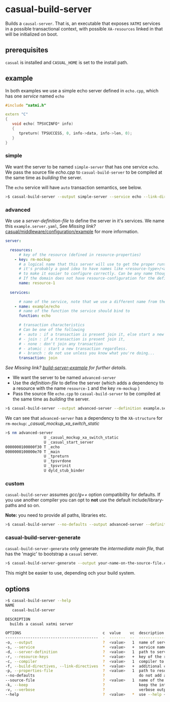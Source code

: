 # casual-build-server

Builds a `causal-server`. That is, an executable that exposes `XATMI` services in a possible transactional context,
with possible `XA-resources` linked in that will be initialized on boot.


## prerequisites

`casual` is installed and `CASUAL_HOME` is set to the install path.


## example

In both examples we use a simple echo server defined in `echo.cpp`, which has one _service_ named `echo`

```cpp
#include "xatmi.h"

extern "C"
{
   void echo( TPSVCINFO* info)
   {
      tpreturn( TPSUCCESS, 0, info->data, info->len, 0);
   }
}

```

### simple

We want the server to be named `simple-server` that has one service `echo`. We pass the source 
file _echo.cpp_ to `casual-build-server` to be compiled at the same time as _building_ the server.

The `echo` service will have `auto` transaction semantics, see below.


```bash
>$ casual-build-server --output simple-server --service echo --link-directives echo.cpp
```

### advanced

We use a _server-definition-file_ to define the server in it's services. We name this `example.server.yaml`, 
See *Missing link?* [casual/middleware/configuration/example](../../../configuration/example/readme.md) for more information.

```yaml
server:

  resources:
      # key of the resource (defined in resource-properties)
    - key: rm-mockup
      # a logical name that this server will use to get the proper runtime configuration.
      # it's probably a good idea to have names like <resource-type>/<application>, ex: db/my-application
      # to make it easier to configure correctly. Can be any name though.
      # If the domain does not have resource-configuration for the defined name, the server will not boot.
      name: resource-1
      
  services:

      # name of the service, note that we use a different name from the function name
    - name: example/echo
      # name of the function the service should bind to
      function: echo

      # transaction characteristics
      # Can be one of the following
      # - auto : if a transaction is present join it, else start a new one (default)
      # - join : if a transaction is present join it,
      # - none : don't join any transaction
      # - atomic : start a new transaction regardless.
      # - branch : do not use unless you know what you're doing...
      transaction: join
```

_See *Missing link?* [build-server-example](../../../configuration/example/build/server.yaml) for further details._


* We want the server to be named `advanced-server`
* Use the _definition-file_ to define the server (which adds a dependency to a resource with the name `resource-1` and the key `rm-mockup` )
* Pass the source file `echo.cpp` to `casual-build-server` to be compiled at the same time as _building_ the server.

```bash
>$ casual-build-server --output advanced-server --definition example.server.yaml --build-directives echo.cpp 
```

We can see that `advanced-server` has a dependency to the `XA-structure` for `rm-mockup`: __casual_mockup_xa_switch_static_

```bash
>$ nm advanced-server 
                 U _casual_mockup_xa_switch_static
                 U _casual_start_server
0000000100000f30 T _echo
0000000100000e70 T _main
                 U _tpreturn
                 U _tpsvrdone
                 U _tpsvrinit
                 U dyld_stub_binder
``` 

### custom

`casual-build-server` assumes _gcc/g++_ option compatibility for defaults. If you use another compiler you can
opt to **not** use the default include/library-paths and so on.

**Note:** you need to provide all paths, libraries etc.

```bash
>$ casual-build-server --no-defaults --output advanced-server --definition example.server.yaml --build-directives echo.cpp <all other stuff your compiler needs>
```

### casual-build-server-generate

`casual-build-server-generate` only generate the _intermediate main file_, that has the 'magic' to bootstrap a `casual` server.

```bash
>$ casual-build-server-generate --output your-name-on-the-source-file.cpp --definition example.server.yaml
```

This might be easier to use, depending och your build system.

## options

```bash
>$ casual-build-server --help
NAME
   casual-build-server

DESCRIPTION
  builds a casual xatmi server

OPTIONS                                    c  value    vc  description
-----------------------------------------  -  -------  --  -----------------------------------------------
-o, --output                               ?  <value>   1  name of server to be built
-s, --service                              *  <value>   +  service names
-d, --server-definition                    ?  <value>   1  path to server definition file
-r, --resource-keys                        *  <value>   +  key of the resource
-c, --compiler                             ?  <value>   1  compiler to use
-f, --build-directives, --link-directives  *  <value>   +  additional compile and link directives
-p, --properties-file                      ?  <value>   1  path to resource properties file
--no-defaults                              ?               do not add any default compiler/link directives
--source-file                              ?  <value>   1  name of the intermediate source file
-k, --keep                                 ?               keep the intermediate source file
-v, --verbose                              ?               verbose output
--help                                     ?  <value>   *  use --help <option> to see further details

```